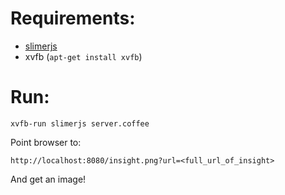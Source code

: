 # Requirements:

* [slimerjs](http://slimerjs.org/)
* xvfb (`apt-get install xvfb`)

# Run:
```
xvfb-run slimerjs server.coffee
```

Point browser to:

```
http://localhost:8080/insight.png?url=<full_url_of_insight>
```

And get an image!
